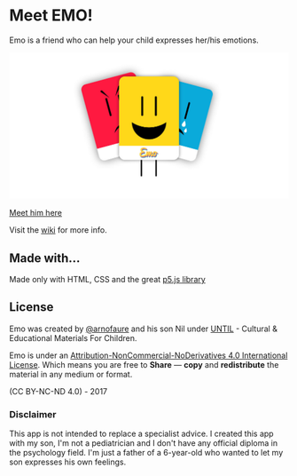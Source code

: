 # Meet EMO!
Emo is a friend who can help your child expresses her/his emotions.

![Emo Thumb](for-wiki/emo-thumb.jpg)

[Meet him here](https://arnofaure.github.io/emo/)

Visit the [wiki](https://github.com/arnofaure/emo/wiki) for more info.

## Made with...
Made only with HTML, CSS and the great [p5.js library](https://github.com/processing/p5.js)

## License
Emo was created by [@arnofaure](https://github.com/arnofaure) and his son Nil under [UNTIL](https://www.untilstudio.ca/) - Cultural & Educational Materials For Children.

Emo is under an  [Attribution-NonCommercial-NoDerivatives 4.0 International License](https://creativecommons.org/licenses/by-nc-nd/4.0/). Which means you are free to **Share** — **copy** and **redistribute** the material in any medium or format.

(CC BY-NC-ND 4.0) - 2017

### Disclaimer
This app is not intended to replace a specialist advice. I created this app with my son, I'm not a pediatrician and I don't have any official diploma in the psychology field. I'm just a father of a 6-year-old who wanted to let my son expresses his own feelings.
